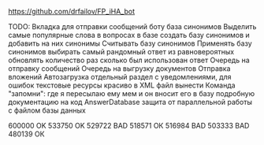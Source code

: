 https://github.com/drfailov/FP_iHA_bot


TODO:
Вкладка для отправки сообщений боту
база синонимов 
	Выделить самые популярные слова в вопросах в базе
	создать базу синонимов и добавить на них синонимы
	Считывать базу синонимов
	Применять базу синонимов
выбирать самый рандомный ответ из равновероятных
обновлять количество раз сколько был использован ответ
Очередь на отправку сообщений
Очередь на выгрузку документов
Отправка вложений
Автозагрузка
отдельный раздел с уведомлениями, для ошибок
текстовые ресурсы красиво в XML файл вынести
Команда "запомни": где я пересылаю ему мем и он вносит его в базу
подробную документацию на код AnswerDatabase
защита от параллельной работы с файлом базы данных

600000 OK
533750 OK
529722 BAD
518571 ОК
516984 BAD
503333 BAD
480139 ОК
